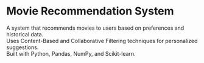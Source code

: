   
# Movie Recommendation System  

A system that recommends movies to users based on preferences and historical data.  
Uses Content-Based and Collaborative Filtering techniques for personalized suggestions.  
Built with Python, Pandas, NumPy, and Scikit-learn.  
